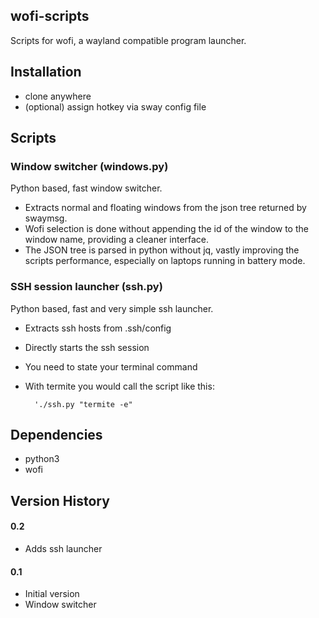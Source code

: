 ## wofi-scripts
Scripts for wofi, a wayland compatible program launcher.

## Installation

- clone anywhere
- (optional) assign hotkey via sway config file


## Scripts

### Window switcher (windows.py)

Python based, fast window switcher.

- Extracts normal and floating windows from the json tree returned by swaymsg.
- Wofi selection is done without appending the id of the window to the window name, providing a cleaner interface.
- The JSON tree is parsed in python without jq, vastly improving the scripts performance, especially on laptops running in battery mode.

### SSH session launcher (ssh.py)

Python based, fast and very simple ssh launcher.

- Extracts ssh hosts from .ssh/config
- Directly starts the ssh session
- You need to state your terminal command
- With termite you would call the script like this:

		'./ssh.py "termite -e"

## Dependencies

- python3
- wofi

## Version History

#### 0.2
- Adds ssh launcher

#### 0.1
- Initial version
- Window switcher